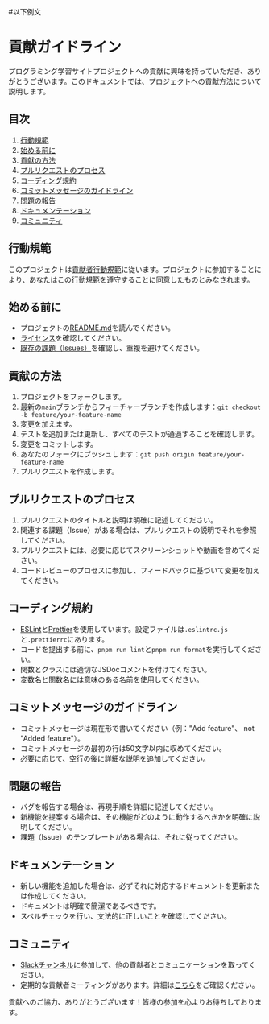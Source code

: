 #以下例文

# 貢献ガイドライン

プログラミング学習サイトプロジェクトへの貢献に興味を持っていただき、ありがとうございます。このドキュメントでは、プロジェクトへの貢献方法について説明します。

## 目次

1. [行動規範](#行動規範)
2. [始める前に](#始める前に)
3. [貢献の方法](#貢献の方法)
4. [プルリクエストのプロセス](#プルリクエストのプロセス)
5. [コーディング規約](#コーディング規約)
6. [コミットメッセージのガイドライン](#コミットメッセージのガイドライン)
7. [問題の報告](#問題の報告)
8. [ドキュメンテーション](#ドキュメンテーション)
9. [コミュニティ](#コミュニティ)

## 行動規範

このプロジェクトは[貢献者行動規範](CODE_OF_CONDUCT.md)に従います。プロジェクトに参加することにより、あなたはこの行動規範を遵守することに同意したものとみなされます。

## 始める前に

- プロジェクトの[README.md](README.md)を読んでください。
- [ライセンス](LICENSE)を確認してください。
- [既存の課題（Issues）](https://github.com/yourusername/yourrepository/issues)を確認し、重複を避けてください。

## 貢献の方法

1. プロジェクトをフォークします。
2. 最新の`main`ブランチからフィーチャーブランチを作成します：`git checkout -b feature/your-feature-name`
3. 変更を加えます。
4. テストを追加または更新し、すべてのテストが通過することを確認します。
5. 変更をコミットします。
6. あなたのフォークにプッシュします：`git push origin feature/your-feature-name`
7. プルリクエストを作成します。

## プルリクエストのプロセス

1. プルリクエストのタイトルと説明は明確に記述してください。
2. 関連する課題（Issue）がある場合は、プルリクエストの説明でそれを参照してください。
3. プルリクエストには、必要に応じてスクリーンショットや動画を含めてください。
4. コードレビューのプロセスに参加し、フィードバックに基づいて変更を加えてください。

## コーディング規約

- [ESLint](https://eslint.org/)と[Prettier](https://prettier.io/)を使用しています。設定ファイルは`.eslintrc.js`と`.prettierrc`にあります。
- コードを提出する前に、`pnpm run lint`と`pnpm run format`を実行してください。
- 関数とクラスには適切なJSDocコメントを付けてください。
- 変数名と関数名には意味のある名前を使用してください。

## コミットメッセージのガイドライン

- コミットメッセージは現在形で書いてください（例："Add feature"、 not "Added feature"）。
- コミットメッセージの最初の行は50文字以内に収めてください。
- 必要に応じて、空行の後に詳細な説明を追加してください。

## 問題の報告

- バグを報告する場合は、再現手順を詳細に記述してください。
- 新機能を提案する場合は、その機能がどのように動作するべきかを明確に説明してください。
- 課題（Issue）のテンプレートがある場合は、それに従ってください。

## ドキュメンテーション

- 新しい機能を追加した場合は、必ずそれに対応するドキュメントを更新または作成してください。
- ドキュメントは明確で簡潔であるべきです。
- スペルチェックを行い、文法的に正しいことを確認してください。

## コミュニティ

- [Slackチャンネル](#)に参加して、他の貢献者とコミュニケーションを取ってください。
- 定期的な貢献者ミーティングがあります。詳細は[こちら](#)をご確認ください。

貢献へのご協力、ありがとうございます！皆様の参加を心よりお待ちしております。
